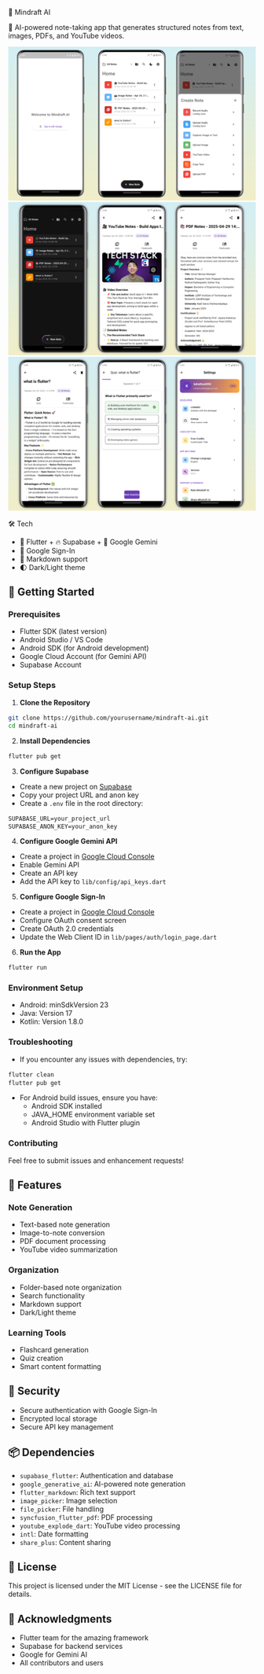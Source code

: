 🧠 Mindraft AI

🤖 AI-powered note-taking app that generates structured notes from text, images, PDFs, and YouTube videos.

![Alt text](https://github.com/codewithkd77/Mindraft-AI/blob/main/banner1.jpeg?raw=true)
![Alt text](https://github.com/codewithkd77/Mindraft-AI/blob/main/banner2.jpeg?raw=true)
![Alt text](https://github.com/codewithkd77/Mindraft-AI/blob/main/banner3.jpeg?raw=true)

🛠️ Tech
- 📱 Flutter + 🔥 Supabase + 🤖 Google Gemini
- 🔐 Google Sign-In
- 📝 Markdown support
- 🌓 Dark/Light theme

## 🚀 Getting Started

### Prerequisites
- Flutter SDK (latest version)
- Android Studio / VS Code
- Android SDK (for Android development)
- Google Cloud Account (for Gemini API)
- Supabase Account

### Setup Steps

1. **Clone the Repository**
```bash
git clone https://github.com/yourusername/mindraft-ai.git
cd mindraft-ai
```

2. **Install Dependencies**
```bash
flutter pub get
```

3. **Configure Supabase**
- Create a new project on [Supabase](https://supabase.com)
- Copy your project URL and anon key
- Create a `.env` file in the root directory:
```
SUPABASE_URL=your_project_url
SUPABASE_ANON_KEY=your_anon_key
```

4. **Configure Google Gemini API**
- Create a project in [Google Cloud Console](https://console.cloud.google.com)
- Enable Gemini API
- Create an API key
- Add the API key to `lib/config/api_keys.dart`

5. **Configure Google Sign-In**
- Create a project in [Google Cloud Console](https://console.cloud.google.com)
- Configure OAuth consent screen
- Create OAuth 2.0 credentials
- Update the Web Client ID in `lib/pages/auth/login_page.dart`

6. **Run the App**
```bash
flutter run
```

### Environment Setup
- Android: minSdkVersion 23
- Java: Version 17
- Kotlin: Version 1.8.0

### Troubleshooting
- If you encounter any issues with dependencies, try:
```bash
flutter clean
flutter pub get
```

- For Android build issues, ensure you have:
  - Android SDK installed
  - JAVA_HOME environment variable set
  - Android Studio with Flutter plugin

### Contributing
Feel free to submit issues and enhancement requests!

## 📱 Features

### Note Generation
- Text-based note generation
- Image-to-note conversion
- PDF document processing
- YouTube video summarization

### Organization
- Folder-based note organization
- Search functionality
- Markdown support
- Dark/Light theme

### Learning Tools
- Flashcard generation
- Quiz creation
- Smart content formatting

## 🔐 Security
- Secure authentication with Google Sign-In
- Encrypted local storage
- Secure API key management

## 📦 Dependencies
- `supabase_flutter`: Authentication and database
- `google_generative_ai`: AI-powered note generation
- `flutter_markdown`: Rich text support
- `image_picker`: Image selection
- `file_picker`: File handling
- `syncfusion_flutter_pdf`: PDF processing
- `youtube_explode_dart`: YouTube video processing
- `intl`: Date formatting
- `share_plus`: Content sharing

## 📝 License
This project is licensed under the MIT License - see the LICENSE file for details.

## 🙏 Acknowledgments
- Flutter team for the amazing framework
- Supabase for backend services
- Google for Gemini AI
- All contributors and users
